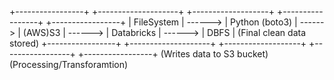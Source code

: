+-----------------+          +--------------------+          +-------------------+          +-----------------+          +-----------------+
|       FileSystem | ------> |      Python (boto3) | ------> |      (AWS)S3      | ------>  |   Databricks    | ------>  |       DBFS      | (Final clean data stored)
+-----------------+          +--------------------+          +-------------------+          +-----------------+          +-----------------+
                            (Writes data to S3 bucket)                                 (Processing/Transforamtion)
